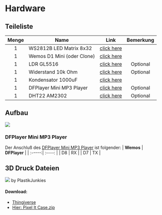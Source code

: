 # Hardware
## Teileliste
| **Menge** | **Name** | **Link** | **Bemerkung** |
| :-----: | ---- | :----: | :---------: |
| 1 | WS2812B LED Matrix 8x32 | [click here](https://amzn.to/2UQGo2l) |  |
| 1 | Wemos D1 Mini (oder Clone) | [click here](https://amzn.to/2Df5v7M) |  |
| 1 | LDR GL5516 | [click here](https://amzn.to/2DlQjWb) | Optional |
| 1 | Widerstand 10k Ohm | [click here](https://amzn.to/2GfY982) | Optional |
| 1 | Kondensator 1000uF | [click here](https://amzn.to/2DktrGV) |  |
| 1 | DFPlayer Mini MP3 Player | [click here](https://amzn.to/3jcbmz7) | Optional |
| 1 | DHT22 AM2302 | [click here](https://amzn.to/2Po21Hx) | Optional |
 

## Aufbau
![](/wiring_diagram.jpg) 

### DFPlayer Mini MP3 Player
Der Anschluß des [DFPlayer Mini MP3 Player](#teileliste) ist folgender:
| **Wemos** | **DFPlayer** |
| :-----:| :----: |
| D8 | RX |
| D7 | TX |

## 3D Druck Dateien
![](/cover.jpg) 
by PlastikJunkies

#### Download:
* [Thingiverse](https://www.thingiverse.com/thing:3559014)  
* [Hier: Pixel It Case.zip](/pixel_it_case.zip)